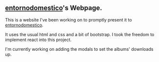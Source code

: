## [entornodomestico](https://www.mezzmar.github.io/entornodomestico)'s Webpage.

This is a website I've been working on to promptly present it to [entornodomestico](http://entornodomestico.net/).

It uses the usual html and css and a bit of bootstrap. I took the freedom to implement react into this project.

I'm currently working on adding the modals to set the albums' downloads up.


